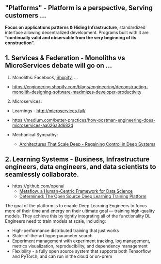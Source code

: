 ## "Platforms" - Platform is a perspective, Serving customers ...

**Focus on applications patterns & Hiding Infrastructure**, standardized interface allowing decentralized development. Programs built with it are **“continually valid and observable from the very beginning of its construction”.**


## 1. Services & Federation - Monoliths vs MicroServices debate will go on ...

1. Monoliths: Facebook, [Shopify](https://twitter.com/jmwind/status/1280968028637757443), ...
* https://engineering.shopify.com/blogs/engineering/deconstructing-monolith-designing-software-maximizes-developer-productivity
2. Microservices:
* Learnings - http://microservices.fail/
* https://medium.com/better-practices/how-postman-engineering-does-microservices-aa026a3d682d

* Mechanical Sympathy:
  * [Architectures That Scale Deep - Regaining Control in Deep Systems](https://www.infoq.com/presentations/properties-deep-systems/)

## 2. Learning Systems - Business, Infrastructure engineers, data engineers, and data scientists to seamlessly collaborate. 

* https://github.com/openai
  * [Metaflow, a Human-Centric Framework for Data Science](https://netflixtechblog.com/open-sourcing-metaflow-a-human-centric-framework-for-data-science-fa72e04a5d9)
  * [Determined: The Open Source Deep Learning Training Platform](https://determined.ai/developers/)

The goal of the platform is to enable Deep Learning Engineers to focus more of their time and energy on their ultimate goal — training high-quality models. They achieve this by tightly integrating all of the functionality DL Engineers need to train models at scale, including:
- High-performance distributed training that just works
- State-of-the-art hyperparameter search
- Experiment management with experiment tracking, log management, metrics visualization, reproducibility, and dependency management
- Flexibility - a fully open source system that supports both Tensorflow and PyTorch, and can run in the cloud or on-prem





